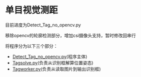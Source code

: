 # 单目视觉测距

目前进度为Detect_Tag_no_opencv.py 

移除opencv的轮廓检测部分，增加csi摄像头支持，暂时修改回串行

将程序分为以下三个部分：

* [Detect_Tag_no_opencv.py](Detect_Tag_no_opencv.py)(程序主体)
* [Tagsolve.py](Tagsolve.py)(负责从识别框解算位置姿态)
* [Tagworker.py](Tagworker.py)(负责从读取图片到输出识别框)

